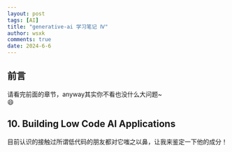 ```yaml
---
layout: post
tags: [AI]
title: "generative-ai 学习笔记 Ⅳ"
author: wsxk
comments: true
date: 2024-6-6
---
```


## 前言<br>
请看完前面的章节，anyway其实你不看也没什么大问题~<br>
😄<br>

## 10. Building Low Code AI Applications<br>
目前认识的接触过所谓低代码的朋友都对它嗤之以鼻，让我来鉴定一下他的成分！<br>

